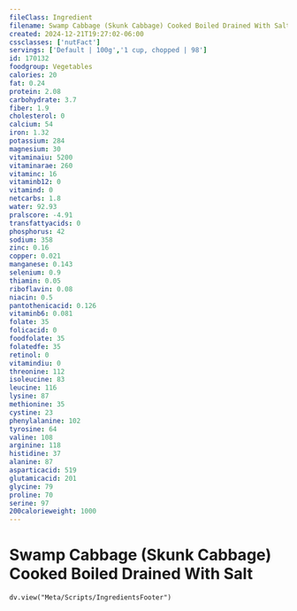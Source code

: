 ```yaml
---
fileClass: Ingredient
filename: Swamp Cabbage (Skunk Cabbage) Cooked Boiled Drained With Salt
created: 2024-12-21T19:27:02-06:00
cssclasses: ['nutFact']
servings: ['Default | 100g','1 cup, chopped | 98']
id: 170132
foodgroup: Vegetables
calories: 20
fat: 0.24
protein: 2.08
carbohydrate: 3.7
fiber: 1.9
cholesterol: 0
calcium: 54
iron: 1.32
potassium: 284
magnesium: 30
vitaminaiu: 5200
vitaminarae: 260
vitaminc: 16
vitaminb12: 0
vitamind: 0
netcarbs: 1.8
water: 92.93
pralscore: -4.91
transfattyacids: 0
phosphorus: 42
sodium: 358
zinc: 0.16
copper: 0.021
manganese: 0.143
selenium: 0.9
thiamin: 0.05
riboflavin: 0.08
niacin: 0.5
pantothenicacid: 0.126
vitaminb6: 0.081
folate: 35
folicacid: 0
foodfolate: 35
folatedfe: 35
retinol: 0
vitamindiu: 0
threonine: 112
isoleucine: 83
leucine: 116
lysine: 87
methionine: 35
cystine: 23
phenylalanine: 102
tyrosine: 64
valine: 108
arginine: 118
histidine: 37
alanine: 87
asparticacid: 519
glutamicacid: 201
glycine: 79
proline: 70
serine: 97
200calorieweight: 1000
---
```


# Swamp Cabbage (Skunk Cabbage) Cooked Boiled Drained With Salt

```dataviewjs
dv.view("Meta/Scripts/IngredientsFooter")
```
